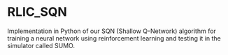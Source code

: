 # RLIC_SQN
Implementation in Python of our SQN (Shallow Q-Network) algorithm for training a neural network using reinforcement learning and testing it in the simulator called SUMO.

